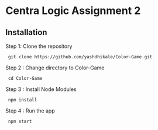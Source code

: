# Centra Logic Assignment 2
## Installation

Step 1: Clone the repository

```
 git clone https://github.com/yashdhikale/Color-Game.git
```
 Step 2 : Change directory to Color-Game
```
 cd Color-Game
```

Step 3 : Install Node Modules
```
 npm install
```

Step 4 : Run the app
```
 npm start
```
